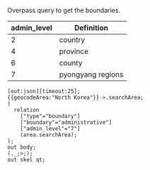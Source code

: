 Overpass query to get the boundaries.

| admin_level | Definition |
| ------------- | ---------- |
| 2 | country |
| 4 | province |
| 6 | county |
| 7 | pyongyang regions |

```
[out:json][timeout:25];
{{geocodeArea:"North Korea"}}->.searchArea;
(
  relation
  	["type"="boundary"]
  	["boundary"="administrative"]
  	["admin_level"="7"]
  	(area.searchArea);
);
out body;
(._;>;);
out skel qt;
```
